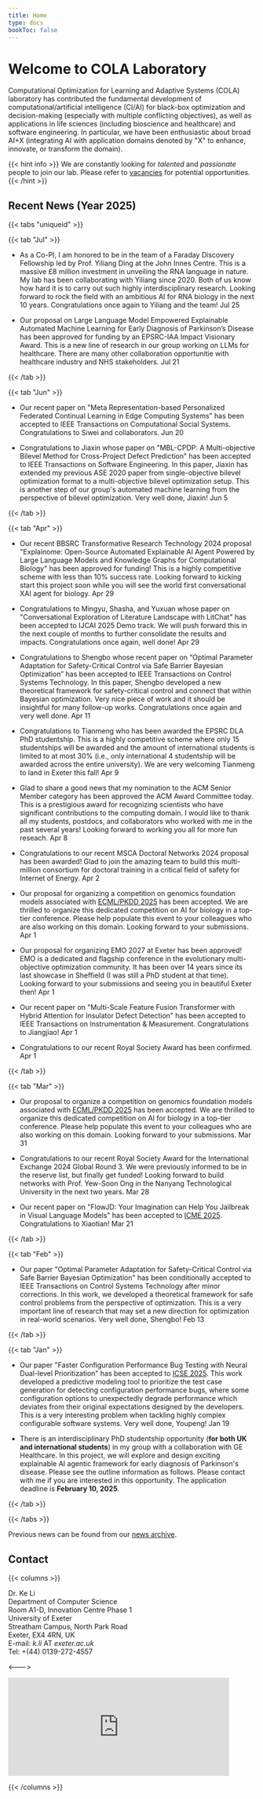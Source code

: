 ```yaml
---
title: Home
type: docs
bookToc: false
---
```


# Welcome to COLA Laboratory

<link rel="stylesheet" href="/academicons/academicons-1.9.0/css/academicons.min.css"/>
<link rel="stylesheet" href="https://maxcdn.bootstrapcdn.com/font-awesome/4.4.0/css/font-awesome.min.css"/>

<script src='https://kit.fontawesome.com/a076d05399.js' crossorigin='anonymous'></script>
<script src="https://kit.fontawesome.com/yourcode.js" crossorigin="anonymous"></script>
<link rel="stylesheet" href="https://fonts.googleapis.com/icon?family=Material+Icons"/>
<link rel="stylesheet" href="https://cdnjs.cloudflare.com/ajax/libs/font-awesome/4.7.0/css/font-awesome.min.css"/>

Computational Optimization for Learning and Adaptive Systems (COLA) laboratory has contributed the fundamental development of computational/artificial intelligence (CI/AI) for black-box optimization and decision-making (especially with multiple conflicting objectives), as well as applications in life sciences (including bioscience and healthcare) and software engineering. In particular, we have been enthusiastic about broad AI+X (integrating AI with application domains denoted by "X" to enhance, innovate, or transform the domain).

{{< hint info >}}
We are constantly looking for _talented_ and _passionate_ people to join our lab. Please refer to [vacancies](/docs/home/vacancies) for potential opportunities.
{{< /hint >}}

## <i class='fa fa-twitch' style='font-size:19px'></i> Recent News (Year 2025)

{{< tabs "uniqueid" >}}

{{< tab "Jul" >}}

- As a Co-PI, I am honored to be in the team of a Faraday Discovery Fellowship led by Prof. Yiliang Ding at the John Innes Centre. This is a massive &pound;8 million investment in unveiling the RNA language in nature. My lab has been collaborating with Yiliang since 2020. Both of us know how hard it is to carry out such highly interdisciplinary research. Looking forward to rock the field with an ambitious AI for RNA biology in the next 10 years. Congratulations once again to Yiliang and the team! <i class='fa fa-calendar' style='font-size:19px'></i> Jul 25

-  Our proposal on Large Language Model Empowered Explainable Automated Machine Learning for Early Diagnosis of Parkinson’s Disease has been approved for funding by an EPSRC-IAA Impact Visionary Award. This is a new line of research in our group working on LLMs for healthcare. There are many other collaboration opportunitie with healthcare industry and NHS stakeholders. <i class='fa fa-calendar' style='font-size:19px'></i> Jul 21

{{< /tab >}}

{{< tab "Jun" >}}

- Our recent paper on "Meta Representation-based Personalized Federated Continual Learning in Edge Computing Systems" has been accepted to IEEE Transactions on Computational Social Systems. Congratulations to Siwei and collaborators. <i class='fa fa-calendar' style='font-size:19px'></i> Jun 20

- Congratulations to Jiaxin whose paper on "MBL-CPDP: A Multi-objective Bilevel Method for Cross-Project Defect Prediction" has been accepted to IEEE Transactions on Software Engineering. In this paper, Jiaxin has extended my previous ASE 2020 paper from single-objective bilevel optimization format to a multi-objective bilevel optimization setup. This is another step of our group's automated machine learning from the perspective of bilevel optimization. Very well done, Jiaxin! <i class='fa fa-calendar' style='font-size:19px'></i> Jun 5

{{< /tab >}}

{{< tab "Apr" >}}

- Our recent BBSRC Transformative Research Technology 2024 proposal "Explainome: Open-Source Automated Explainable AI Agent Powered by Large Language Models and Knowledge Graphs for Computational Biology" has been approved for funding! This is a highly competitive scheme with less than 10% success rate. Looking forward to kicking start this project soon while you will see the world first conversational XAI agent for biology. <i class='fa fa-calendar' style='font-size:19px'></i> Apr 29

- Congratulations to Mingyu, Shasha, and Yuxuan whose paper on "Conversational Exploration of Literature Landscape with LitChat" has been accepted to IJCAI 2025 Demo track. We will push forward this in the next couple of months to further consolidate the results and impacts. Congratulations once again, well done! <i class='fa fa-calendar' style='font-size:19px'></i> Apr 29

- Congratulations to Shengbo whose recent paper on “Optimal Parameter Adaptation for Safety-Critical Control via Safe Barrier Bayesian Optimization” has been accepted to IEEE Transactions on Control Systems Technology. In this paper, Shengbo developed a new theoretical framework for safety-critical control and connect that within Bayesian optimization. Very nice piece of work and it should be insightful for many follow-up works. Congratulations once again and very well done. <i class='fa fa-calendar' style='font-size:19px'></i> Apr 11

- Congratulations to Tianmeng who has been awarded the EPSRC DLA PhD studentship. This is a highly competitive scheme where only 15 studentships will be awarded and the amount of international students is limited to at most 30% (i.e., only international 4 studentship will be awarded across the entire university). We are very welcoming Tianmeng to land in Exeter this fall! <i class='fa fa-calendar' style='font-size:19px'></i> Apr 9

- Glad to share a good news that my nomination to the ACM Senior Member category has been approved the ACM Award Committee today. This is a prestigious award for recognizing scientists who have significant contributions to the computing domain. I would like to thank all my students, postdocs, and collaborators who worked with me in the past several years! Looking forward to working you all for more fun reseach. <i class='fa fa-calendar' style='font-size:19px'></i> Apr 8

- Congratulations to our recent MSCA Doctoral Networks 2024 proposal has been awarded! Glad to join the amazing team to build this multi-million consortium for doctoral training in a critical field of safety for Internet of Energy. <i class='fa fa-calendar' style='font-size:19px'></i> Apr 2

- Our proposal for organizing a competition on genomics foundation models associated with [ECML/PKDD 2025](https://ecmlpkdd.org/2025/) has been accepted. We are thrilled to organize this dedicated competition on AI for biology in a top-tier conference. Please help populate this event to your colleagues who are also working on this domain. Looking forward to your submissions. <i class='fa fa-calendar' style='font-size:19px'></i> Apr 1

- Our proposal for organizing EMO 2027 at Exeter has been approved! EMO is a dedicated and flagship conference in the evolutionary multi-objective optimization community. It has been over 14 years since its last showcase in Sheffield (I was still a PhD student at that time). Looking forward to your submissions and seeing you in beautiful Exeter then! <i class='fa fa-calendar' style='font-size:19px'></i> Apr 1

- Our recent paper on "Multi-Scale Feature Fusion Transformer with Hybrid Attention for Insulator Defect Detection" has been accepted to IEEE Transactions on Instrumentation & Measurement. Congratulations to Jiangjiao! <i class='fa fa-calendar' style='font-size:19px'></i> Apr 1

- Congratulations to our recent Royal Society Award has been confirmed. <i class='fa fa-calendar' style='font-size:19px'></i> Apr 1

{{< /tab >}}

{{< tab "Mar" >}}

- Our proposal to organize a competition on genomics foundation models associated with [ECML/PKDD 2025](https://ecmlpkdd.org/2025/) has been accepted. We are thrilled to organize this dedicated competition on AI for biology in a top-tier conference. Please help populate this event to your colleagues who are also working on this domain. Looking forward to your submissions. <i class='fa fa-calendar' style='font-size:19px'></i> Mar 31

- Congratulations to our recent Royal Society Award for the International Exchange 2024 Global Round 3. We were previously informed to be in the reserve list, but finally get funded! Looking forward to build networks with Prof. Yew-Soon Ong in the Nanyang Technological University in the next two years. <i class='fa fa-calendar' style='font-size:19px'></i> Mar 28 

- Our recent paper on "FlowJD: Your Imagination can Help You Jailbreak in Visual Language Models" has been accepted to [ICME 2025](https://2025.ieeeicme.org/). Congratulations to Xiaotian! <i class='fa fa-calendar' style='font-size:19px'></i> Mar 21

{{< /tab >}}

{{< tab "Feb" >}}

- Our paper "Optimal Parameter Adaptation for Safety-Critical Control via Safe Barrier Bayesian Optimization" has been conditionally accepted to IEEE Transactions on Control Systems Technology after minor corrections. In this work, we developed a theoretical framework for safe control problems from the perspective of optimization. This is a very important line of research that may set a new direction for optimization in real-world scenarios. Very well done, Shengbo! <i class='fa fa-calendar' style='font-size:19px'></i> Feb 13

{{< /tab >}}

{{< tab "Jan" >}}

- Our paper "Faster Configuration Performance Bug Testing with Neural Dual-level Prioritization" has been accepted to [ICSE 2025](https://conf.researchr.org/home/icse-2025). This work developed a predictive modeling tool to prioritize the test case generation for detecting configuration performance bugs, where some configuration options to unexpectedly degrade performance which deviates from their original expectations designed by the developers. This is a very interesting problem when tackling highly complex configurable software systems. Very well done, Youpeng! <i class='fa fa-calendar' style='font-size:19px'></i> Jan 19

- There is an interdisciplinary PhD studentship opportunity (**for both UK and international students**) in my group with a collaboration with GE Healthcare. In this project, we will explore and design exciting explainable AI agentic framework for early diagnosis of Parkinson's disease. Please see the outline information as follows. Please contact with me if you are interested in this opportunity. The application deadline is **February 10, 2025**.

{{< /tab >}}

{{< /tabs >}}

<i class='fa fa-archive' style='font-size:19px'></i> Previous news can be found from our [news archive](/docs/home/news).

## <i class='fa fa-address-card' style='font-size:20px'></i> Contact
{{< columns >}}

Dr. Ke Li<br>
Department of Computer Science<br>
Room A1-D, Innovation Centre Phase 1<br>
University of Exeter<br>
Streatham Campus, North Park Road<br>
Exeter, EX4 4RN, UK<br>
<i class='fa fa-envelope' style='font-size:15px'></i> E-mail: _k.li_ AT _exeter.ac.uk_<br>
<i class='fa fa-phone-square' style='font-size:16px'></i> Tel: +(44) 0139-272-4557

<--->

<iframe src="https://www.google.com/maps/embed?pb=!1m18!1m12!1m3!1d2525.0014985924795!2d-3.5331215842581605!3d50.73846107951612!2m3!1f0!2f0!3f0!3m2!1i1024!2i768!4f13.1!3m3!1m2!1s0x486da4436e4494cb%3A0x1c62c9fa168f33ac!2sInnovation%20Centre%2C%20Rennes%20Dr%2C%20Exeter%20EX4%204RN!5e0!3m2!1sen!2suk!4v1605568402719!5m2!1sen!2suk" width="450" height="200" frameborder="0" style="border:0;" allowfullscreen="" aria-hidden="false" tabindex="0"></iframe>

{{< /columns >}}
